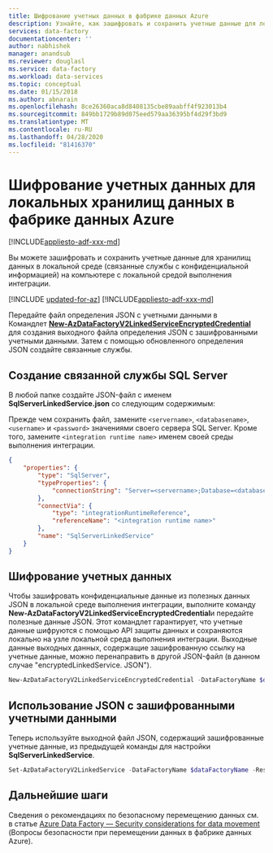 ```yaml
---
title: Шифрование учетных данных в фабрике данных Azure
description: Узнайте, как зашифровать и сохранить учетные данные для локальных хранилищ данных на компьютере с локальной средой выполнения интеграции.
services: data-factory
documentationcenter: ''
author: nabhishek
manager: anandsub
ms.reviewer: douglasl
ms.service: data-factory
ms.workload: data-services
ms.topic: conceptual
ms.date: 01/15/2018
ms.author: abnarain
ms.openlocfilehash: 8ce26360aca8d8408135cbe89aabff4f923013b4
ms.sourcegitcommit: 849bb1729b89d075eed579aa36395bf4d29f3bd9
ms.translationtype: MT
ms.contentlocale: ru-RU
ms.lasthandoff: 04/28/2020
ms.locfileid: "81416370"
---
```

# <a name="encrypt-credentials-for-on-premises-data-stores-in-azure-data-factory"></a>Шифрование учетных данных для локальных хранилищ данных в фабрике данных Azure

[!INCLUDE[appliesto-adf-xxx-md](includes/appliesto-adf-xxx-md.md)]

Вы можете зашифровать и сохранить учетные данные для хранилищ данных в локальной среде (связанные службы с конфиденциальной информацией) на компьютере с локальной средой выполнения интеграции. 

[!INCLUDE [updated-for-az](../../includes/updated-for-az.md)]
[!INCLUDE[appliesto-adf-xxx-md](includes/appliesto-adf-xxx-md.md)]

Передайте файл определения JSON с учетными данными в <br/>Командлет [**New-AzDataFactoryV2LinkedServiceEncryptedCredential**](/powershell/module/az.datafactory/New-AzDataFactoryV2LinkedServiceEncryptedCredential) для создания выходного файла определения JSON с зашифрованными учетными данными. Затем с помощью обновленного определения JSON создайте связанные службы.

## <a name="author-sql-server-linked-service"></a>Создание связанной службы SQL Server
В любой папке создайте JSON-файл с именем **SqlServerLinkedService.json** со следующим содержимым:  

Прежде чем сохранить файл, замените `<servername>`, `<databasename>`, `<username>` и `<password>` значениями своего сервера SQL Server. Кроме того, замените `<integration runtime name>` именем своей среды выполнения интеграции. 

```json
{
    "properties": {
        "type": "SqlServer",
        "typeProperties": {
            "connectionString": "Server=<servername>;Database=<databasename>;User ID=<username>;Password=<password>;Timeout=60"
        },
        "connectVia": {
            "type": "integrationRuntimeReference",
            "referenceName": "<integration runtime name>"
        },
        "name": "SqlServerLinkedService"
    }
}
```

## <a name="encrypt-credentials"></a>Шифрование учетных данных
Чтобы зашифровать конфиденциальные данные из полезных данных JSON в локальной среде выполнения интеграции, выполните команду **New-AzDataFactoryV2LinkedServiceEncryptedCredential**и передайте полезные данные JSON. Этот командлет гарантирует, что учетные данные шифруются с помощью API защиты данных и сохраняются локально на узле локальной среда выполнения интеграции. Выходные данные выходных данных, содержащие зашифрованную ссылку на учетные данные, можно перенаправить в другой JSON-файл (в данном случае "encryptedLinkedService. JSON").

```powershell
New-AzDataFactoryV2LinkedServiceEncryptedCredential -DataFactoryName $dataFactoryName -ResourceGroupName $ResourceGroupName -Name "SqlServerLinkedService" -DefinitionFile ".\SQLServerLinkedService.json" > encryptedSQLServerLinkedService.json
```

## <a name="use-the-json-with-encrypted-credentials"></a>Использование JSON с зашифрованными учетными данными
Теперь используйте выходной файл JSON, содержащий зашифрованные учетные данные, из предыдущей команды для настройки **SqlServerLinkedService**.

```powershell
Set-AzDataFactoryV2LinkedService -DataFactoryName $dataFactoryName -ResourceGroupName $ResourceGroupName -Name "EncryptedSqlServerLinkedService" -DefinitionFile ".\encryptedSqlServerLinkedService.json" 
```

## <a name="next-steps"></a>Дальнейшие шаги
Сведения о рекомендациях по безопасному перемещению данных см. в статье [Azure Data Factory — Security considerations for data movement](data-movement-security-considerations.md) (Вопросы безопасности при перемещении данных в фабрике данных Azure).

